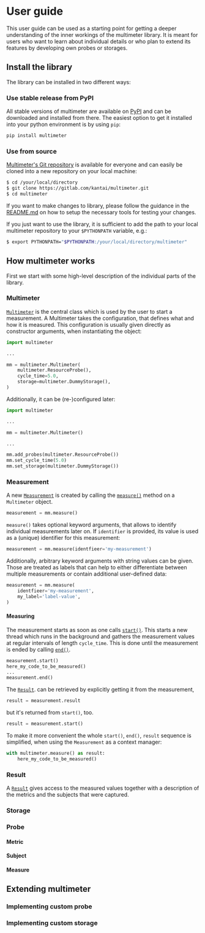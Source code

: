 # User guide

This user guide can be used as a starting point for getting a deeper understanding of
the inner workings of the multimeter library. It is meant for users who want to learn
about individual details or who plan to extend its features by developing own
probes or storages.

## Install the library

The library can be installed in two different ways:

### Use stable release from PyPI

All stable versions of multimeter are available on
[PyPI](https://pypi.org/project/multimeter/)
and can be downloaded and installed from there. The easiest option to get it installed
into your python environment is by using `pip`:

```bash
pip install multimeter
```

### Use from source

[Multimeter's Git repository](https://gitlab.com/kantai/multimeter/-/tree/mainline) is
available for everyone and can easily be cloned into a new repository on your local
machine:

```bash
$ cd /your/local/directory
$ git clone https://gitlab.com/kantai/multimeter.git
$ cd multimeter
```

If you want to make changes to library, please follow the guidance in the
[README.md](https://gitlab.com/kantai/multimeter/-/blob/mainline/README.md) on how
to setup the necessary tools for testing your changes.

If you just want to use the library, it is sufficient to add the path to your local
multimeter repository to your `$PYTHONPATH` variable, e.g.:

```bash
$ export PYTHONPATH="$PYTHONPATH:/your/local/directory/multimeter"
```

## How multimeter works

First we start with some high-level description of the individual parts of the library.

### Multimeter

[`Multimeter`](../api/#multimeter.multimeter.Multimeter) is the central class which is
used by the user to start a measurement. A Multimeter takes the configuration, that
defines what and how it is measured. This configuration is usually given directly as
constructor arguments, when instantiating the object:

```python
import multimeter

...

mm = multimeter.Multimeter(
    multimeter.ResourceProbe(),
    cycle_time=5.0,
    storage=multimeter.DummyStorage(),
)
```
Additionally, it can be (re-)configured later:

```python
import multimeter

...

mm = multimeter.Multimeter()

...

mm.add_probes(multimeter.ResourceProbe())
mm.set_cycle_time(5.0)
mm.set_storage(multimeter.DummyStorage())
```

### Measurement

A new [`Measurement`](../api/#multimeter.measurement.Measurement) is created by
calling the
[`measure()`](../api/#multimeter.multimeter.Multimeter.measure)
method on a `Multimeter` object.

```python
measurement = mm.measure()
```

`measure()` takes optional keyword arguments, that
allows to identify individual measurements later on. If `identifier` is provided, its
value is used as a (unique) identifier for this measurement:

```python
measurement = mm.measure(identfieer='my-measurement')
```

Additionally, arbitrary keyword arguments with string values can be given. Those
are treated as labels that can help to either differentiate between multiple
measurements or contain additional user-defined data:

```python
measurement = mm.measure(
    identfieer='my-measurement',
    my_label='label-value',
)
```

#### Measuring

The measurement starts as soon as one calls
[`start()`](../api/#multimeter.measurement.Measurment.start). This starts a new thread
which runs in the background and gathers the measurement values at regular intervals
of length `cycle_time`. This is done until the measurement is ended by calling
[`end()`](../api/#multimeter.measurement.Measurment.end).

```python
measurement.start()
here_my_code_to_be_measured()
...
measurement.end()
```

The [`Result`](../api/#multimeter.result.Result). can be retrieved by explicitly
getting it from the measurement,
```python
result = measurement.result
```
but it's returned from `start()`, too.
```python
result = measurement.start()
```

To make it more convenient the whole `start()`, `end()`, `result` sequence is
simplified, when using the `Measurement` as a context manager:

```python
with multimeter.measure() as result:
    here_my_code_to_be_measured()
```


### Result

A [`Result`](../api/#multimeter.result.Result) gives access to the measured values
together with a description of the metrics and the subjects that were captured.


### Storage

### Probe


#### Metric

#### Subject

#### Measure


## Extending multimeter

### Implementing custom probe

### Implementing custom storage
